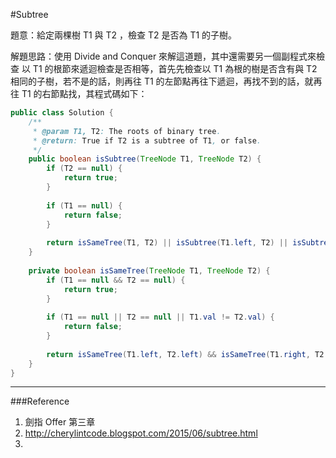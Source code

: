 #Subtree

[]()

題意：給定兩棵樹 T1 與 T2 ，檢查 T2 是否為 T1 的子樹。


解題思路：使用 Divide and Conquer 來解這道題，其中還需要另一個副程式來檢查 以 T1 的根節來遞迴檢查是否相等，首先先檢查以 T1 為根的樹是否含有與 T2 相同的子樹，若不是的話，則再往 T1 的左節點再往下遞迴，再找不到的話，就再往 T1 的右節點找，其程式碼如下：

```java
public class Solution {
    /**
     * @param T1, T2: The roots of binary tree.
     * @return: True if T2 is a subtree of T1, or false.
     */
    public boolean isSubtree(TreeNode T1, TreeNode T2) {
        if (T2 == null) {
            return true;
        }
        
        if (T1 == null) {
            return false;
        }
        
        return isSameTree(T1, T2) || isSubtree(T1.left, T2) || isSubtree(T1.right, T2);
    }
    
    private boolean isSameTree(TreeNode T1, TreeNode T2) {
        if (T1 == null && T2 == null) {
            return true;
        }
        
        if (T1 == null || T2 == null || T1.val != T2.val) {
            return false;
        }
        
        return isSameTree(T1.left, T2.left) && isSameTree(T1.right, T2.right);
    }
}
```

---
###Reference
1. 劍指 Offer 第三章
2. http://cherylintcode.blogspot.com/2015/06/subtree.html
3. 